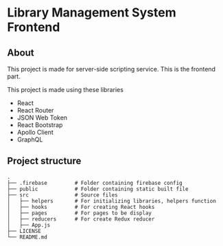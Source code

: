 # Library Management System Frontend

## About
This project is made for server-side scripting service. This is the frontend part.

This project is made using these libraries
* React 
* React Router
* JSON Web Token
* React Bootstrap
* Apollo Client
* GraphQL


## Project structure
    .
    ├── .firebase         # Folder containing firebase config
    ├── public            # Folder containing static built file
    ├── src               # Source files
    │   ├── helpers       # For initializing libraries, helpers function
    │   ├── hooks         # For creating React hooks
    │   ├── pages         # For pages to be display
    │   ├── reducers      # For create Redux reducer
    │   ├── App.js       
    ├── LICENSE
    └── README.md
